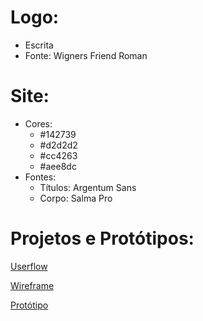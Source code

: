 # **Logo:**

- Escrita
- Fonte: Wigners Friend Roman


# **Site:**

- Cores:
    - #142739
    - #d2d2d2
    - #cc4263
    - #aee8dc
- Fontes:
    - Títulos: Argentum Sans
    - Corpo: Salma Pro

# **Projetos e Protótipos:**

[Userflow](https://octopus.do/1n56xsv6xse)

[Wireframe](https://www.figma.com/file/bcWVMJ15n9lzvp5QS1Z6V0/NilsonDeon_?node-id=0%3A1&t=UhIoaPFFgNsxYqcR-1)

[Protótipo](https://www.figma.com/proto/bcWVMJ15n9lzvp5QS1Z6V0/NilsonDeon_?node-id=1%3A2&viewport=427%2C333%2C0.33&scaling=scale-down&page-id=0%3A1&starting-point-node-id=1%3A3)